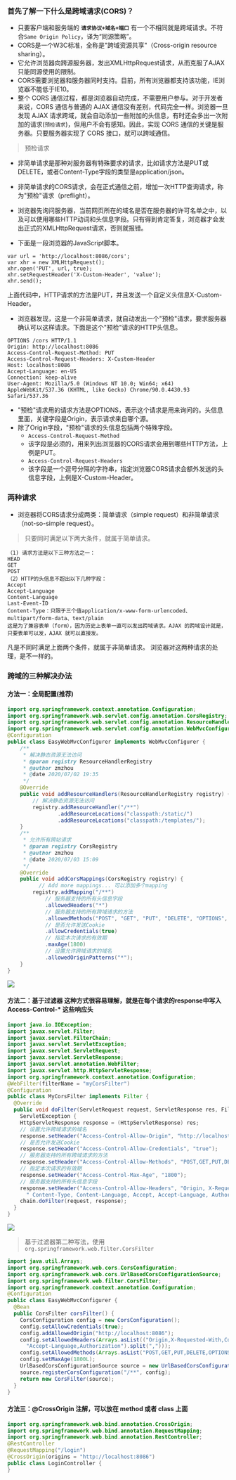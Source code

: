 ### 首先了解一下什么是跨域请求(CORS)？
- 只要客户端和服务端的 **`请求协议+域名+端口`** 有一个不相同就是跨域请求。不符合`Same Origin Policy`，译为“同源策略”。
- CORS是一个W3C标准，全称是"跨域资源共享"（Cross-origin resource sharing）。
- 它允许浏览器向跨源服务器，发出XMLHttpRequest请求，从而克服了AJAX只能同源使用的限制。
- CORS需要浏览器和服务器同时支持。目前，所有浏览器都支持该功能，IE浏览器不能低于IE10。
- 整个 CORS 通信过程，都是浏览器自动完成，不需要用户参与。对于开发者来说，CORS 通信与普通的 AJAX 通信没有差别，代码完全一样。浏览器一旦发现 AJAX 请求跨域，就会自动添加一些附加的头信息，有时还会多出一次附加的请求(`预检请求`)，但用户不会有感知。因此，实现 CORS 通信的关键是服务器。只要服务器实现了 CORS 接口，就可以跨域通信。
> 预检请求
- 非简单请求是那种对服务器有特殊要求的请求，比如请求方法是PUT或DELETE，或者Content-Type字段的类型是application/json。
- 非简单请求的CORS请求，会在正式通信之前，增加一次HTTP查询请求，称为"预检"请求（preflight）。

- 浏览器先询问服务器，当前网页所在的域名是否在服务器的许可名单之中，以及可以使用哪些HTTP动词和头信息字段。只有得到肯定答复，浏览器才会发出正式的XMLHttpRequest请求，否则就报错。
- 下面是一段浏览器的JavaScript脚本。
```text
var url = 'http://localhost:8086/cors';
var xhr = new XMLHttpRequest();
xhr.open('PUT', url, true);
xhr.setRequestHeader('X-Custom-Header', 'value');
xhr.send();
```
上面代码中，HTTP请求的方法是PUT，并且发送一个自定义头信息X-Custom-Header。
- 浏览器发现，这是一个非简单请求，就自动发出一个"预检"请求，要求服务器确认可以这样请求。下面是这个"预检"请求的HTTP头信息。
```text
OPTIONS /cors HTTP/1.1
Origin: http://localhost:8086
Access-Control-Request-Method: PUT
Access-Control-Request-Headers: X-Custom-Header
Host: localhost:8086
Accept-Language: en-US
Connection: keep-alive
User-Agent: Mozilla/5.0 (Windows NT 10.0; Win64; x64) AppleWebKit/537.36 (KHTML, like Gecko) Chrome/90.0.4430.93 Safari/537.36
```
- "预检"请求用的请求方法是OPTIONS，表示这个请求是用来询问的。头信息里面，关键字段是Origin，表示请求来自哪个源。
- 除了Origin字段，"预检"请求的头信息包括两个特殊字段。
  - `Access-Control-Request-Method`
  - 该字段是必须的，用来列出浏览器的CORS请求会用到哪些HTTP方法，上例是PUT。
  - `Access-Control-Request-Headers`
  - 该字段是一个逗号分隔的字符串，指定浏览器CORS请求会额外发送的头信息字段，上例是X-Custom-Header。
### 两种请求
- 浏览器将CORS请求分成两类：简单请求（simple request）和非简单请求（not-so-simple request）。
> 只要同时满足以下两大条件，就属于简单请求。
```text
（1) 请求方法是以下三种方法之一：
HEAD 
GET 
POST 
（2）HTTP的头信息不超出以下几种字段：
Accept
Accept-Language
Content-Language
Last-Event-ID
Content-Type：只限于三个值application/x-www-form-urlencoded、multipart/form-data、text/plain
这是为了兼容表单（form），因为历史上表单一直可以发出跨域请求。AJAX 的跨域设计就是，只要表单可以发，AJAX 就可以直接发。
```
凡是不同时满足上面两个条件，就属于非简单请求。 浏览器对这两种请求的处理，是不一样的。
### 跨域的三种解决办法
#### 方法一：全局配置(推荐)
```java
import org.springframework.context.annotation.Configuration;
import org.springframework.web.servlet.config.annotation.CorsRegistry;
import org.springframework.web.servlet.config.annotation.ResourceHandlerRegistry;
import org.springframework.web.servlet.config.annotation.WebMvcConfigurer;
@Configuration
public class EasyWebMvcConfigurer implements WebMvcConfigurer {
    /**
     * 解决静态资源无法访问
     * @param registry ResourceHandlerRegistry
     * @author zmzhou
     * @date 2020/07/02 19:35
     */
    @Override
    public void addResourceHandlers(ResourceHandlerRegistry registry) {
        // 解决静态资源无法访问
        registry.addResourceHandler("/**")
                .addResourceLocations("classpath:/static/")
                .addResourceLocations("classpath:/templates/");
    }
    /**
     * 允许所有跨站请求
     * @param registry CorsRegistry
     * @author zmzhou
     * @date 2020/07/03 15:09
     */
    @Override
    public void addCorsMappings(CorsRegistry registry) {
    	  // Add more mappings... 可以添加多个mapping
        registry.addMapping("/**")
            // 服务器支持的所有头信息字段
            .allowedHeaders("*")
            // 服务器支持的所有跨域请求的方法
            .allowedMethods("POST", "GET", "PUT", "DELETE", "OPTIONS", "HEAD")
            // 是否允许发送Cookie
            .allowCredentials(true)
            // 指定本次请求的有效期
            .maxAge(1800)
            // 设置允许跨域请求的域名
            .allowedOriginPatterns("*");
    }
}
```
![](imgs/mode1.png)
#### 方法二：基于过滤器 这种方式很容易理解，就是在每个请求的response中写入 Access-Control-* 这些响应头
```java
import java.io.IOException;
import javax.servlet.Filter;
import javax.servlet.FilterChain;
import javax.servlet.ServletException;
import javax.servlet.ServletRequest;
import javax.servlet.ServletResponse;
import javax.servlet.annotation.WebFilter;
import javax.servlet.http.HttpServletResponse;
import org.springframework.context.annotation.Configuration;
@WebFilter(filterName = "myCorsFilter")
@Configuration
public class MyCorsFilter implements Filter {
  @Override
  public void doFilter(ServletRequest request, ServletResponse res, FilterChain chain) throws IOException,
    ServletException {
    HttpServletResponse response = (HttpServletResponse) res;
    // 设置允许跨域请求的域名
    response.setHeader("Access-Control-Allow-Origin", "http://localhost:8086/");
    // 是否允许发送Cookie
    response.setHeader("Access-Control-Allow-Credentials", "true");
    // 服务器支持的所有跨域请求的方法
    response.setHeader("Access-Control-Allow-Methods", "POST,GET,PUT,DELETE,OPTIONS,HEAD");
    // 指定本次请求的有效期
    response.setHeader("Access-Control-Max-Age", "1800");
    // 服务器支持的所有头信息字段
    response.setHeader("Access-Control-Allow-Headers", "Origin, X-Requested-With," +
      " Content-Type, Content-Language, Accept, Accept-Language, Authorization");
    chain.doFilter(request, response);
  }
}
```
![](imgs/mode2.png)
> 基于过滤器第二种写法，使用`org.springframework.web.filter.CorsFilter`
```java
import java.util.Arrays;
import org.springframework.web.cors.CorsConfiguration;
import org.springframework.web.cors.UrlBasedCorsConfigurationSource;
import org.springframework.web.filter.CorsFilter;
import org.springframework.context.annotation.Configuration;
@Configuration
public class EasyWebMvcConfigurer {
  @Bean
  public CorsFilter corsFilter() {
    CorsConfiguration config = new CorsConfiguration();
    config.setAllowCredentials(true);
    config.addAllowedOrigin("http://localhost:8086");
    config.setAllowedHeaders(Arrays.asList(("Origin,X-Requested-With,Content-Type,Content-Language,Accept," +
      "Accept-Language,Authorization").split(",")));
    config.setAllowedMethods(Arrays.asList("POST,GET,PUT,DELETE,OPTIONS,HEAD".split(",")));
    config.setMaxAge(1800L);
    UrlBasedCorsConfigurationSource source = new UrlBasedCorsConfigurationSource();
    source.registerCorsConfiguration("/**", config);
    return new CorsFilter(source);
  }
}
```
#### 方法三：**@CrossOrigin** 注解，可以放在 **method** 或者 **class** 上面
```java
import org.springframework.web.bind.annotation.CrossOrigin;
import org.springframework.web.bind.annotation.RequestMapping;
import org.springframework.web.bind.annotation.RestController;
@RestController
@RequestMapping("/login")
@CrossOrigin(origins = "http://localhost:8086")
public class LoginController {
}
```
